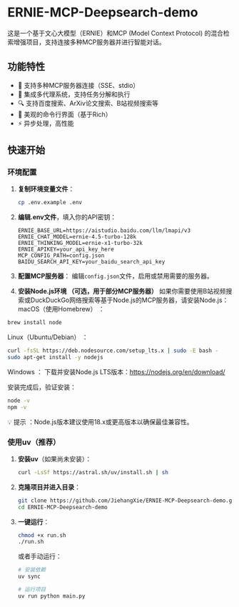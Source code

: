 # ERNIE-MCP-Deepsearch-demo

这是一个基于文心大模型（ERNIE）和MCP (Model Context Protocol) 的混合检索增强项目，支持连接多种MCP服务器并进行智能对话。

## 功能特性

- 🔌 支持多种MCP服务器连接（SSE、stdio）
- 🤖 集成多代理系统，支持任务分解和执行
- 🔍 支持百度搜索、ArXiv论文搜索、B站视频搜索等
- 🎨 美观的命令行界面（基于Rich）
- ⚡ 异步处理，高性能

## 快速开始

### 环境配置

1. **复制环境变量文件**：
   ```bash
   cp .env.example .env
   ```

2. **编辑.env文件**，填入你的API密钥：
   ```env
   ERNIE_BASE_URL=https://aistudio.baidu.com/llm/lmapi/v3
   ERNIE_CHAT_MODEL=ernie-4.5-turbo-128k
   ERNIE_THINKING_MODEL=ernie-x1-turbo-32k
   ERNIE_APIKEY=your_api_key_here
   MCP_CONFIG_PATH=config.json
   BAIDU_SEARCH_API_KEY=your_baidu_search_api_key
   ```

3. **配置MCP服务器**：
   编辑`config.json`文件，启用或禁用需要的服务器。

4. **安装Node.js环境 （可选，用于部分MCP服务器）**
如果你需要使用B站视频搜索或DuckDuckGo网络搜索等基于Node.js的MCP服务器，请安装Node.js：  
macOS（使用Homebrew） ：
```bash
brew install node
```
Linux（Ubuntu/Debian） ：
```bash
curl -fsSL https://deb.nodesource.com/setup_lts.x | sudo -E bash -
sudo apt-get install -y nodejs
```
Windows ：
下载并安装Node.js LTS版本：https://nodejs.org/en/download/  

安装完成后，验证安装：
```bash
node -v
npm -v
```
💡 提示 ：Node.js版本建议使用18.x或更高版本以确保最佳兼容性。

### 使用uv（推荐）

1. **安装uv**（如果尚未安装）：
   ```bash
   curl -LsSf https://astral.sh/uv/install.sh | sh
   ```

2. **克隆项目并进入目录**：
   ```bash
   git clone https://github.com/JiehangXie/ERNIE-MCP-Deepsearch-demo.git
   cd ERNIE-MCP-Deepsearch-demo
   ```

3. **一键运行**：
   ```bash
   chmod +x run.sh
   ./run.sh
   ```

   或者手动运行：
   ```bash
   # 安装依赖
   uv sync
   
   # 运行项目
   uv run python main.py
   ```
